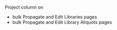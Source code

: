 Project column on
* bulk Propagate and Edit Libraries pages
* bulk Propagate and Edit Library Aliquots pages
